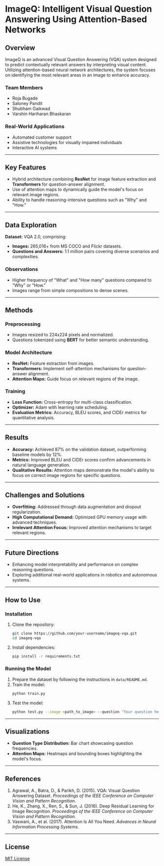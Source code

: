 # ImageQ: Intelligent Visual Question Answering Using Attention-Based Networks

## Overview
ImageQ is an advanced Visual Question Answering (VQA) system designed to predict contextually relevant answers by interpreting visual content. Utilizing attention-based neural network architectures, the system focuses on identifying the most relevant areas in an image to enhance accuracy.

### Team Members
- Roja Bugade
- Saloney Pandit
- Shubham Gaikwad
- Varshin Hariharan Bhaskaran

### Real-World Applications
- Automated customer support
- Assistive technologies for visually impaired individuals
- Interactive AI systems

---

## Key Features
- Hybrid architecture combining **ResNet** for image feature extraction and **Transformers** for question-answer alignment.
- Use of attention maps to dynamically guide the model's focus on relevant image regions.
- Ability to handle reasoning-intensive questions such as "Why" and "How."

---

## Data Exploration
**Dataset:** VQA 2.0, comprising:
- **Images:** 265,016+ from MS COCO and Flickr datasets.
- **Questions and Answers:** 1.1 million pairs covering diverse scenarios and complexities.

### Observations
- Higher frequency of "What" and "How many" questions compared to "Why" or "How."
- Images range from simple compositions to dense scenes.

---

## Methods

### Preprocessing
- Images resized to 224x224 pixels and normalized.
- Questions tokenized using **BERT** for better semantic understanding.

### Model Architecture
- **ResNet:** Feature extraction from images.
- **Transformers:** Implement self-attention mechanisms for question-answer alignment.
- **Attention Maps:** Guide focus on relevant regions of the image.

### Training
- **Loss Function:** Cross-entropy for multi-class classification.
- **Optimizer:** Adam with learning rate scheduling.
- **Evaluation Metrics:** Accuracy, BLEU scores, and CIDEr metrics for quantitative analysis.

---

## Results
- **Accuracy:** Achieved 87% on the validation dataset, outperforming baseline models by 12%.
- **Metrics:** Improved BLEU and CIDEr scores confirm advancements in natural language generation.
- **Qualitative Results:** Attention maps demonstrate the model's ability to focus on correct image regions for specific questions.

---

## Challenges and Solutions
- **Overfitting:** Addressed through data augmentation and dropout regularization.
- **High Computational Demand:** Optimized GPU memory usage with advanced techniques.
- **Irrelevant Attention Focus:** Improved attention mechanisms to target relevant regions.

---

## Future Directions
- Enhancing model interpretability and performance on complex reasoning questions.
- Exploring additional real-world applications in robotics and autonomous systems.

---

## How to Use

### Installation
1. Clone the repository:
   ```bash
   git clone https://github.com/your-username/imageq-vqa.git
   cd imageq-vqa
   ```
2. Install dependencies:
   ```bash
   pip install -r requirements.txt
   ```

### Running the Model
1. Prepare the dataset by following the instructions in `data/README.md`.
2. Train the model:
   ```bash
   python train.py
   ```
3. Test the model:
   ```bash
   python test.py --image <path_to_image> --question "Your question here"
   ```

---

## Visualizations
- **Question Type Distribution:** Bar chart showcasing question frequencies.
- **Attention Maps:** Heatmaps and bounding boxes highlighting the model's focus.

---

## References
1. Agrawal, A., Batra, D., & Parikh, D. (2015). VQA: Visual Question Answering Dataset. *Proceedings of the IEEE Conference on Computer Vision and Pattern Recognition.*
2. He, K., Zhang, X., Ren, S., & Sun, J. (2016). Deep Residual Learning for Image Recognition. *Proceedings of the IEEE Conference on Computer Vision and Pattern Recognition.*
3. Vaswani, A., et al. (2017). Attention Is All You Need. *Advances in Neural Information Processing Systems.*

---

## License
[MIT License](LICENSE)
